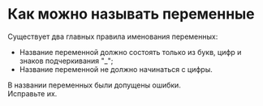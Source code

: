 # Как можно называть переменные

Существует два главных правила именования переменных:
- Название переменной должно состоять только из букв, цифр и знаков подчеркивания "_";
- Название переменной не должно начинаться с цифры.

В названии переменных были допущены ошибки.  
Исправьте их.
